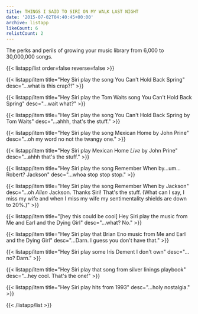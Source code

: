 ```yaml
---
title: THINGS I SAID TO SIRI ON MY WALK LAST NIGHT
date: '2015-07-02T04:40:45+00:00'
archive: listapp
likeCount: 6
relistCount: 2
---
```


The perks and perils of growing your music library from 6,000 to 30,000,000 songs.

{{< listapp/list order=false reverse=false >}}

   {{< listapp/item title="Hey Siri play the song You Can't Hold Back Spring"
      desc="…what is this crap?!" >}}

   {{< listapp/item title="Hey Siri play the Tom Waits song You Can't Hold Back Spring"
      desc="…wait what?" >}}

   {{< listapp/item title="Hey Siri play the song You Can't Hold Back Spring by Tom Waits"
      desc="…ahhh, that's the stuff." >}}

   {{< listapp/item title="Hey Siri play the song Mexican Home by John Prine"
      desc="…oh my word no not the twangy one." >}}

   {{< listapp/item title="Hey Siri play Mexican Home *Live* by John Prine"
      desc="...ahhh that's the stuff." >}}

   {{< listapp/item title="Hey Siri play the song Remember When by…um…Robert? Jackson"
      desc="…whoa stop stop stop." >}}

   {{< listapp/item title="Hey Siri play the song Remember When by Jackson"
      desc="…oh *Allen* Jackson. Thanks Siri! That's the stuff. (What can I say, I miss my wife and when I miss my wife my sentimentality shields are down to 20%.)" >}}

   {{< listapp/item title="[hey this could be cool] Hey Siri play the music from Me and Earl and the Dying Girl"
      desc="…what? No." >}}

   {{< listapp/item title="Hey Siri play that Brian Eno music from Me and Earl and the Dying Girl"
      desc="...Darn. I guess you don't have that." >}}

   {{< listapp/item title="Hey Siri play some Iris Dement I don't own"
      desc="…no? Darn." >}}

   {{< listapp/item title="Hey Siri play that song from silver linings playbook"
      desc="...hey cool. That's the one!" >}}

   {{< listapp/item title="Hey Siri play hits from 1993"
      desc="...holy nostalgia." >}}

{{< /listapp/list >}}
